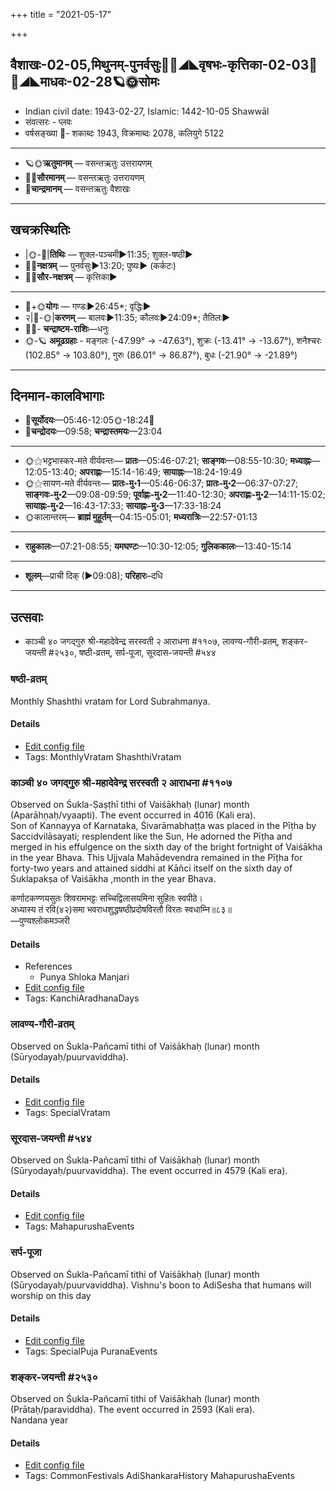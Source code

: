 +++
title = "2021-05-17"

+++
## वैशाखः-02-05,मिथुनम्-पुनर्वसुः🌛🌌◢◣वृषभः-कृत्तिका-02-03🌌🌞◢◣माधवः-02-28🪐🌞सोमः
- Indian civil date: 1943-02-27, Islamic: 1442-10-05 Shawwāl
- संवत्सरः - प्लवः
- वर्षसङ्ख्या 🌛- शकाब्दः 1943, विक्रमाब्दः 2078, कलियुगे 5122
___________________
- 🪐🌞**ऋतुमानम्** — वसन्तऋतुः उत्तरायणम्
- 🌌🌞**सौरमानम्** — वसन्तऋतुः उत्तरायणम्
- 🌛**चान्द्रमानम्** — वसन्तऋतुः वैशाखः
___________________


## खचक्रस्थितिः
- |🌞-🌛|**तिथिः** — शुक्ल-पञ्चमी►11:35; शुक्ल-षष्ठी►  
- 🌌🌛**नक्षत्रम्** — पुनर्वसुः►13:20; पुष्यः► (कर्कटः)  
- 🌌🌞**सौर-नक्षत्रम्** — कृत्तिका►  
___________________
- 🌛+🌞**योगः** — गण्डः►26:45*; वृद्धिः►  
- २|🌛-🌞|**करणम्** — बालवः►11:35; कौलवः►24:09*; तैतिलः►  
- 🌌🌛- **चन्द्राष्टम-राशिः**—धनुः  
- 🌞-🪐 **अमूढग्रहाः** - मङ्गलः (-47.99° → -47.63°), शुक्रः (-13.41° → -13.67°), शनैश्चरः (102.85° → 103.80°), गुरुः (86.01° → 86.87°), बुधः (-21.90° → -21.89°)
___________________


## दिनमान-कालविभागाः
- 🌅**सूर्योदयः**—05:46-12:05🌞️-18:24🌇  
- 🌛**चन्द्रोदयः**—09:58; **चन्द्रास्तमयः**—23:04  
___________________
- 🌞⚝भट्टभास्कर-मते वीर्यवन्तः— **प्रातः**—05:46-07:21; **साङ्गवः**—08:55-10:30; **मध्याह्नः**—12:05-13:40; **अपराह्णः**—15:14-16:49; **सायाह्नः**—18:24-19:49  
- 🌞⚝सायण-मते वीर्यवन्तः— **प्रातः-मु॰1**—05:46-06:37; **प्रातः-मु॰2**—06:37-07:27; **साङ्गवः-मु॰2**—09:08-09:59; **पूर्वाह्णः-मु॰2**—11:40-12:30; **अपराह्णः-मु॰2**—14:11-15:02; **सायाह्नः-मु॰2**—16:43-17:33; **सायाह्नः-मु॰3**—17:33-18:24  
- 🌞कालान्तरम्— **ब्राह्मं मुहूर्तम्**—04:15-05:01; **मध्यरात्रिः**—22:57-01:13  
___________________
- **राहुकालः**—07:21-08:55; **यमघण्टः**—10:30-12:05; **गुलिककालः**—13:40-15:14  
___________________
- **शूलम्**—प्राची दिक् (►09:08); **परिहारः**–दधि  
___________________

## उत्सवाः
- काञ्ची ४० जगद्गुरु श्री-महादेवेन्द्र सरस्वती २ आराधना #११०७, लावण्य-गौरी-व्रतम्, शङ्कर-जयन्ती #२५३०, षष्ठी-व्रतम्, सर्प-पूजा, सूरदास-जयन्ती #५४४
### षष्ठी-व्रतम्

Monthly Shashthi vratam for Lord Subrahmanya.

#### Details
- [Edit config file](https://github.com/jyotisham/adyatithi/tree/master/devatA/kaumAra/description_only/SaSThI-vratam.toml)
- Tags: MonthlyVratam ShashthiVratam


### काञ्ची ४० जगद्गुरु श्री-महादेवेन्द्र सरस्वती २ आराधना #११०७

Observed on Śukla-Ṣaṣṭhī tithi of Vaiśākhaḥ (lunar) month (Aparāhṇaḥ/vyaapti). The event occurred in 4016 (Kali era).  
Son of Kannayya of Karnataka, Śivarāmabhaṭṭa was placed in the Pīṭha by Saccidvilāsayati; resplendent like the Sun, He adorned the Pīṭha and merged in his effulgence on the sixth day of the bright fortnight of Vaiśākha in the year Bhava. This Ujjvala Mahādevendra remained in the Pīṭha for forty-two years and attained siddhi at Kāñci itself on the sixth day of Śuklapakṣa of Vaiśākha ,month in the year Bhava.

कर्णाटकण्णयसुतः शिवरामभट्टः सच्चिद्विलासयमिना सुहितः स्वपीठे।  
अध्यास्य तं रवि(४२)समा भवराधशुद्धषष्ठीप्रदोषविरतौ विरतः स्वधाम्नि॥८३॥  
—पुण्यश्लोकमञ्जरी



#### Details
- References
  - Punya Shloka Manjari
- [Edit config file](https://github.com/jyotisham/adyatithi/tree/master/mahApuruSha/kAnchI-maTha/lunar_month/tithi/02/06/kAJcI_40_jagadguru_zrI~mahAdEvEndra_sarasvatI_2_ArAdhanA.toml)
- Tags: KanchiAradhanaDays


### लावण्य-गौरी-व्रतम्

Observed on Śukla-Pañcamī tithi of Vaiśākhaḥ (lunar) month (Sūryodayaḥ/puurvaviddha). 

#### Details
- [Edit config file](https://github.com/jyotisham/adyatithi/tree/master/devatA/umA/lunar_month/tithi/02/05/lAvaNya-gaurI-vratam.toml)
- Tags: SpecialVratam


### सूरदास-जयन्ती #५४४

Observed on Śukla-Pañcamī tithi of Vaiśākhaḥ (lunar) month (Sūryodayaḥ/puurvaviddha). The event occurred in 4579 (Kali era).  


#### Details
- [Edit config file](https://github.com/jyotisham/adyatithi/tree/master/mahApuruSha/sangIta-kRt/lunar_month/tithi/02/05/sUradAsa~jayantI.toml)
- Tags: MahapurushaEvents


### सर्प-पूजा

Observed on Śukla-Pañcamī tithi of Vaiśākhaḥ (lunar) month (Sūryodayaḥ/puurvaviddha). Vishnu's boon to AdiSesha that humans will worship on this day

#### Details
- [Edit config file](https://github.com/jyotisham/adyatithi/tree/master/devatA/misc-fauna/lunar_month/tithi/02/05/sarpa-pUjA~1.toml)
- Tags: SpecialPuja PuranaEvents


### शङ्कर-जयन्ती #२५३०

Observed on Śukla-Pañcamī tithi of Vaiśākhaḥ (lunar) month (Prātaḥ/paraviddha). The event occurred in 2593 (Kali era).  
Nandana year

#### Details
- [Edit config file](https://github.com/jyotisham/adyatithi/tree/master/mahApuruSha/kAnchI-maTha/lunar_month/tithi/02/05/zaGkara~jayantI.toml)
- Tags: CommonFestivals AdiShankaraHistory MahapurushaEvents


